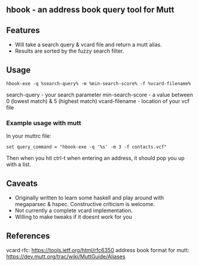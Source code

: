 hbook - an address book query tool for Mutt
---


## Features
- Will take a search query & vcard file and return a mutt alias. 
- Results are sorted by the fuzzy search filter.


## Usage
```
hbook-exe -q %search-query% -m %min-search-score% -f %vcard-filename%
```
search-query - your search parameter
min-search-score - a value between 0 (lowest match) & 5 (highest match)
vcard-filename - location of your vcf file

### Example usage with mutt
In your muttrc file:
```
set query_command = "hbook-exe -q '%s' -m 3 -f contacts.vcf"
```
Then when you hit ctrl-t when entering an address, it should pop you up with a list.


## Caveats
- Originally written to learn some haskell and play around with megaparsec & hspec. Constructive criticism is welcome.
- Not currently a complete vcard implementation. 
- Willing to make tweaks if it doesnt work for you


## References 
vcard rfc: https://tools.ietf.org/html/rfc6350
address book format for mutt: https://dev.mutt.org/trac/wiki/MuttGuide/Aliases
